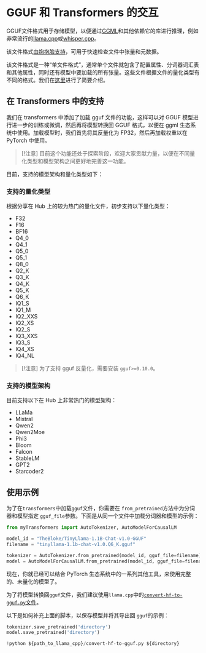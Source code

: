 <!--
Copyright 2023 The HuggingFace Team. All rights reserved.

Licensed under the Apache License, Version 2.0 (the "License"); you may not use this file except in compliance with
the License. You may obtain a copy of the License at

http://www.apache.org/licenses/LICENSE-2.0

Unless required by applicable law or agreed to in writing, software distributed under the License is distributed on
an "AS IS" BASIS, WITHOUT WARRANTIES OR CONDITIONS OF ANY KIND, either express or implied. See the License for the
specific language governing permissions and limitations under the License.

⚠️ Note that this file is in Markdown but contain specific syntax for our doc-builder (similar to MDX) that may not be
rendered properly in your Markdown viewer.
-->

# GGUF 和 Transformers 的交互

GGUF文件格式用于存储模型，以便通过[GGML](https://github.com/ggerganov/ggml)和其他依赖它的库进行推理，例如非常流行的[llama.cpp](https://github.com/ggerganov/llama.cpp)或[whisper.cpp](https://github.com/ggerganov/whisper.cpp)。

该文件格式[由抱抱脸支持](https://huggingface.co/docs/hub/en/gguf)，可用于快速检查文件中张量和元数据。

该文件格式是一种“单文件格式”，通常单个文件就包含了配置属性、分词器词汇表和其他属性，同时还有模型中要加载的所有张量。这些文件根据文件的量化类型有不同的格式。我们在[这里](https://huggingface.co/docs/hub/en/gguf#quantization-types)进行了简要介绍。

## 在 Transformers 中的支持

我们在 transformers 中添加了加载 gguf 文件的功能，这样可以对 GGUF 模型进行进一步的训练或微调，然后再将模型转换回 GGUF 格式，以便在 ggml 生态系统中使用。加载模型时，我们首先将其反量化为 FP32，然后再加载权重以在 PyTorch 中使用。

>    [!注意]
>    目前这个功能还处于探索阶段，欢迎大家贡献力量，以便在不同量化类型和模型架构之间更好地完善这一功能。

目前，支持的模型架构和量化类型如下：

### 支持的量化类型

根据分享在 Hub 上的较为热门的量化文件，初步支持以下量化类型：

- F32
- F16
- BF16
- Q4_0
- Q4_1
- Q5_0
- Q5_1
- Q8_0
- Q2_K
- Q3_K
- Q4_K
- Q5_K
- Q6_K
- IQ1_S
- IQ1_M
- IQ2_XXS
- IQ2_XS
- IQ2_S
- IQ3_XXS
- IQ3_S
- IQ4_XS
- IQ4_NL

>    [!注意]
>    为了支持 gguf 反量化，需要安装 `gguf>=0.10.0`。

### 支持的模型架构

目前支持以下在 Hub 上非常热门的模型架构：

- LLaMa
- Mistral
- Qwen2
- Qwen2Moe
- Phi3
- Bloom
- Falcon
- StableLM
- GPT2
- Starcoder2

## 使用示例

为了在`transformers`中加载`gguf`文件，你需要在 `from_pretrained`方法中为分词器和模型指定 `gguf_file`参数。下面是从同一个文件中加载分词器和模型的示例：

```py
from myTransformers import AutoTokenizer, AutoModelForCausalLM

model_id = "TheBloke/TinyLlama-1.1B-Chat-v1.0-GGUF"
filename = "tinyllama-1.1b-chat-v1.0.Q6_K.gguf"

tokenizer = AutoTokenizer.from_pretrained(model_id, gguf_file=filename)
model = AutoModelForCausalLM.from_pretrained(model_id, gguf_file=filename)
```

现在，你就已经可以结合 PyTorch 生态系统中的一系列其他工具，来使用完整的、未量化的模型了。

为了将模型转换回`gguf`文件，我们建议使用`llama.cpp`中的[`convert-hf-to-gguf.py`文件](https://github.com/ggerganov/llama.cpp/blob/master/convert_hf_to_gguf.py)。

以下是如何补充上面的脚本，以保存模型并将其导出回 `gguf`的示例：

```py
tokenizer.save_pretrained('directory')
model.save_pretrained('directory')

!python ${path_to_llama_cpp}/convert-hf-to-gguf.py ${directory}
```